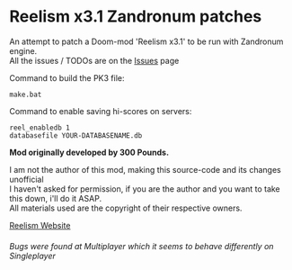 # Reelism x3.1 Zandronum patches
An attempt to patch a Doom-mod 'Reelism x3.1' to be run with Zandronum engine.  
All the issues / TODOs are on the [Issues](https://github.com/ClaudioBo/reelism_x31_zan/issues) page

Command to build the PK3 file:
```terminal
make.bat
```

Command to enable saving hi-scores on servers:
```terminal
reel_enabledb 1
databasefile YOUR-DATABASENAME.db
```



**Mod originally developed by 300 Pounds.**

I am not the author of this mod, making this source-code and its changes unofficial  
I haven't asked for permission, if you are the author and you want to take this down, i'll do it ASAP.  
All materials used are the copyright of their respective owners.  

[Reelism Website](https://www.thekinsie.com/reelism/)



###### Bugs were found at Multiplayer which it seems to behave differently on Singleplayer